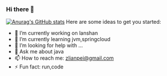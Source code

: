 ### Hi there 👋

[![Anurag's GitHub stats](https://github-readme-stats.vercel.app/api?username=anuraghazra)](https://github.com/anuraghazra/github-readme-stats)
Here are some ideas to get you started:

- 🔭 I’m currently working on lanshan
- 🌱 I’m currently learning jvm,springcloud
- 🤔 I’m looking for help with ...
- 💬 Ask me about java
- 📫 How to reach me: zlianpei@gmail.com
- ⚡ Fun fact: run,code
